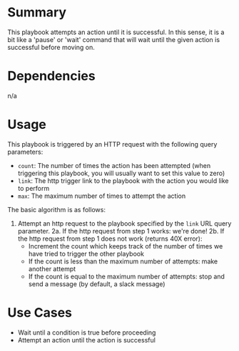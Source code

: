 # Summary

This playbook attempts an action until it is successful. In this sense, it is a bit like a 'pause' or 'wait' command that will wait until the given action is successful before moving on.

# Dependencies

n/a

# Usage

This playbook is triggered by an HTTP request with the following query parameters:

- `count`: The number of times the action has been attempted (when triggering this playbook, you will usually want to set this value to zero)
- `link`: The http trigger link to the playbook with the action you would like to perform
- `max`: The maximum number of times to attempt the action

The basic algorithm is as follows:

1. Attempt an http request to the playbook specified by the `link` URL query parameter.
2a. If the http request from step 1 works: we're done!
2b. If the http request from step 1 does not work (returns 40X error):
    - Increment the count which keeps track of the number of times we have tried to trigger the other playbook
    - If the count is less than the maximum number of attempts: make another attempt
    - If the count is equal to the maximum number of attempts: stop and send a message (by default, a slack message)

# Use Cases

* Wait until a condition is true before proceeding
* Attempt an action until the action is successful
